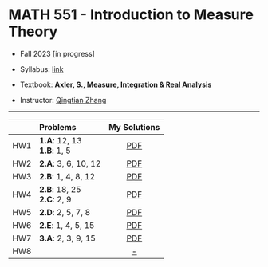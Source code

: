# MATH 551 - Introduction to Measure Theory

- Fall 2023 [in progress]

- Syllabus: [link](syllabus.pdf)
 
- Textbook: **Axler, S., [Measure, Integration & Real Analysis](https://measure.axler.net/)**


- Instructor: [Qingtian Zhang](https://sites.google.com/site/qingtianzh/home)

---

|  | Problems | My Solutions |
| :---:|:---|:---:|
| HW1 | **1.A**: 12, 13 <br>**1.B**: 1, 5 | [PDF](assignments/HW1.pdf) |
| HW2 | **2.A**: 3, 6, 10, 12  | [PDF](assignments/HW2.pdf) |
| HW3 | **2.B**: 1, 4, 8, 12  | [PDF](assignments/HW3.pdf) |
| HW4 | **2.B**: 18, 25 <br>**2.C**: 2, 9 | [PDF](assignments/HW4.pdf) |
| HW5 | **2.D**: 2, 5, 7, 8  | [PDF](assignments/HW5.pdf) |
| HW6 | **2.E**: 1, 4, 5, 15 | [PDF](assignments/HW6.pdf) |
| HW7 | **3.A**: 2, 3, 9, 15 | [PDF](assignments/HW7.pdf) |
| HW8 |  | [-]() |
